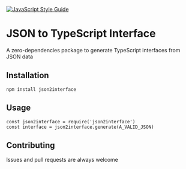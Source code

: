 [![JavaScript Style Guide](https://img.shields.io/badge/code_style-standard-brightgreen.svg)](https://standardjs.com)

# JSON to TypeScript Interface
A zero-dependencies package to generate TypeScript interfaces from JSON data

## Installation
`npm install json2interface`

## Usage
```
const json2interface = require('json2interface')
const interface = json2interface.generate(A_VALID_JSON)
```

## Contributing
Issues and pull requests are always welcome
